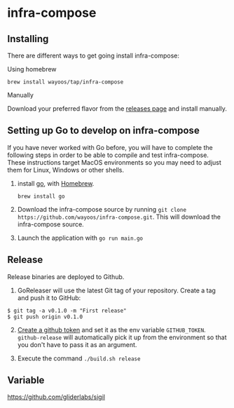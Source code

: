 # infra-compose

## Installing

There are different ways to get going install infra-compose:

Using homebrew

```
brew install wayoos/tap/infra-compose
```

Manually

Download your preferred flavor from the [releases page](https://github.com/wayoos/infra-compose/releases/latest) and install manually.

## Setting up Go to develop on infra-compose

If you have never worked with Go before, you will have to complete the following
steps in order to be able to compile and test infra-compose. These instructions target MacOS environments
so you may need to adjust them for Linux, Windows or other shells.

1. install [go](https://golang.org), with [Homebrew](https://brew.sh).

    ```
    brew install go
    ```

2. Download the infra-compose source by running `git clone https://github.com/wayoos/infra-compose.git`.
   This will download the infra-compose source.

3. Launch the application with `go run main.go`

## Release

Release binaries are deployed to Github.

1. GoReleaser will use the latest Git tag of your repository. Create a tag and push it to GitHub:

```
$ git tag -a v0.1.0 -m "First release"
$ git push origin v0.1.0
```

2. [Create a github token](https://help.github.com/articles/creating-a-personal-access-token-for-the-command-line/)
    and set it as the env variable `GITHUB_TOKEN`. `github-release` will automatically pick it up from the
    environment so that you don't have to pass it as an argument.

3. Execute the command `./build.sh release`

## Variable

https://github.com/gliderlabs/sigil